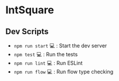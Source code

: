 # IntSquare

## Dev Scripts

* ``` npm run start ``` 💻  :  Start the dev server
* ``` npm test ``` 💻  :  Run the tests
* ``` npm run lint ``` 💻  :  Run ESLint
* ``` npm run flow ``` 💻  :  Run flow type checking
